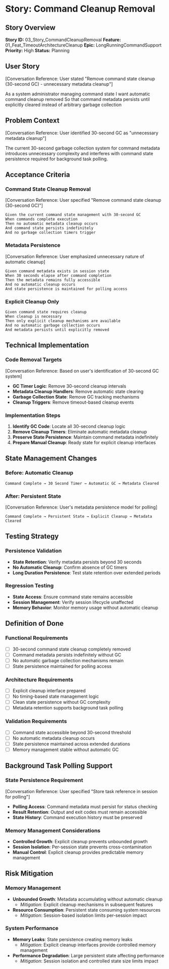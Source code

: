 # Story: Command Cleanup Removal

## Story Overview
**Story ID:** 03_Story_CommandCleanupRemoval
**Feature:** 01_Feat_TimeoutArchitectureCleanup
**Epic:** LongRunningCommandSupport
**Priority:** High
**Status:** Planning

## User Story
[Conversation Reference: User stated "Remove command state cleanup (30-second GC) - unnecessary metadata cleanup"]

As a system administrator managing command state
I want automatic command cleanup removed
So that command metadata persists until explicitly cleared instead of arbitrary garbage collection

## Problem Context
[Conversation Reference: User identified 30-second GC as "unnecessary metadata cleanup"]

The current 30-second garbage collection system for command metadata introduces unnecessary complexity and interferes with command state persistence required for background task polling.

## Acceptance Criteria

### Command State Cleanup Removal
[Conversation Reference: User specified "Remove command state cleanup (30-second GC)"]

```gherkin
Given the current command state management with 30-second GC
When commands complete execution
Then no automatic metadata cleanup occurs
And command state persists indefinitely
And no garbage collection timers trigger
```

### Metadata Persistence
[Conversation Reference: User emphasized unnecessary nature of automatic cleanup]

```gherkin
Given command metadata exists in session state
When 30 seconds elapse after command completion
Then the metadata remains fully accessible
And no automatic cleanup occurs
And state persistence is maintained for polling access
```

### Explicit Cleanup Only
```gherkin
Given command state requires cleanup
When cleanup is necessary
Then only explicit cleanup mechanisms are available
And no automatic garbage collection occurs
And metadata persists until explicitly removed
```

## Technical Implementation

### Code Removal Targets
[Conversation Reference: Based on user's identification of 30-second GC system]

- **GC Timer Logic**: Remove 30-second cleanup intervals
- **Metadata Cleanup Handlers**: Remove automatic state clearing
- **Garbage Collection State**: Remove GC tracking mechanisms
- **Cleanup Triggers**: Remove timeout-based cleanup events

### Implementation Steps
1. **Identify GC Code**: Locate all 30-second cleanup logic
2. **Remove Cleanup Timers**: Eliminate automatic metadata cleanup
3. **Preserve State Persistence**: Maintain command metadata indefinitely
4. **Prepare Manual Cleanup**: Ready state for explicit cleanup interfaces

## State Management Changes

### Before: Automatic Cleanup
```
Command Complete → 30 Second Timer → Automatic GC → Metadata Cleared
```

### After: Persistent State
[Conversation Reference: User's metadata persistence model for polling]

```
Command Complete → Persistent State → Explicit Cleanup → Metadata Cleared
```

## Testing Strategy

### Persistence Validation
- **State Retention**: Verify metadata persists beyond 30 seconds
- **No Automatic Cleanup**: Confirm absence of GC timers
- **Long Duration Persistence**: Test state retention over extended periods

### Regression Testing
- **State Access**: Ensure command state remains accessible
- **Session Management**: Verify session lifecycle unaffected
- **Memory Behavior**: Monitor memory usage without automatic cleanup

## Definition of Done

### Functional Requirements
- [ ] 30-second command state cleanup completely removed
- [ ] Command metadata persists indefinitely without GC
- [ ] No automatic garbage collection mechanisms remain
- [ ] State persistence maintained for polling access

### Architecture Requirements
- [ ] Explicit cleanup interface prepared
- [ ] No timing-based state management logic
- [ ] Clean state persistence without GC complexity
- [ ] Metadata retention supports background task polling

### Validation Requirements
- [ ] Command state accessible beyond 30-second threshold
- [ ] No automatic metadata cleanup occurs
- [ ] State persistence maintained across extended durations
- [ ] Memory management stable without automatic GC

## Background Task Polling Support

### State Persistence Requirement
[Conversation Reference: User specified "Store task reference in session for polling"]

- **Polling Access**: Command metadata must persist for status checking
- **Result Retention**: Output and exit codes must remain accessible
- **State History**: Command execution history must be preserved

### Memory Management Considerations
- **Controlled Growth**: Explicit cleanup prevents unbounded growth
- **Session Isolation**: Per-session state prevents cross-contamination
- **Manual Control**: Explicit cleanup provides predictable memory management

## Risk Mitigation

### Memory Management
- **Unbounded Growth**: Metadata accumulating without automatic cleanup
  - *Mitigation*: Explicit cleanup mechanisms in subsequent features
- **Resource Consumption**: Persistent state consuming system resources
  - *Mitigation*: Session-based isolation limits per-session impact

### System Performance
- **Memory Leaks**: State persistence creating memory leaks
  - *Mitigation*: Explicit cleanup interfaces provide controlled memory management
- **Performance Degradation**: Large persistent state affecting performance
  - *Mitigation*: Session isolation and controlled state size limits impact